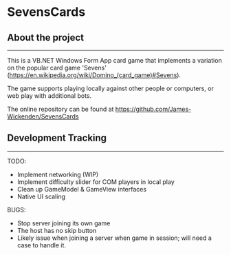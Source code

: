 # SevensCards

## About the project

---
This is a VB.NET Windows Form App card game that implements a variation on the popular card game 'Sevens' (<https://en.wikipedia.org/wiki/Domino_(card_game)#Sevens>).

The game supports playing locally against other people or computers, or web play with additional bots.

The online repository can be found at <https://github.com/James-Wickenden/SevensCards>

## Development Tracking

---

TODO:

- Implement networking (WIP)
- Implement difficulty slider for COM players in local play
- Clean up GameModel & GameView interfaces
- Native UI scaling

BUGS:

- Stop server joining its own game
- The host has no skip button
- Likely issue when joining a server when game in session; will need a case to handle it.